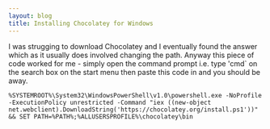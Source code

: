 ```yaml
---
layout: blog
title: Installing Chocolatey for Windows
---
```


I was strugging to download Chocolatey and I eventually found the answer which as it usually does involved changing the path. Anyway this piece of code worked for me - simply open the command prompt i.e. type 'cmd` on the search box on the start menu then paste this code in and you should be away.

```
%SYSTEMROOT%\System32\WindowsPowerShell\v1.0\powershell.exe -NoProfile -ExecutionPolicy unrestricted -Command "iex ((new-object net.webclient).DownloadString('https://chocolatey.org/install.ps1'))" && SET PATH=%PATH%;%ALLUSERSPROFILE%\chocolatey\bin
```
